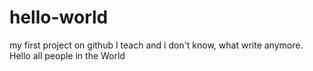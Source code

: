 # hello-world
my first project on github
I teach
and i don't know, what write anymore.
Hello all people in the World

